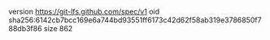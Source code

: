 version https://git-lfs.github.com/spec/v1
oid sha256:6142cb7bcc169e6a744bd93551ff6173c42d62f58ab319e3786850f788db3f86
size 862
